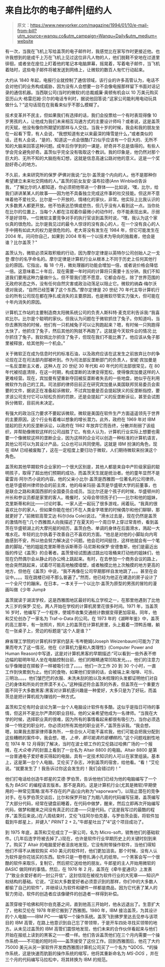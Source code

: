 # 来自比尔的电子邮件|纽约人

> 原文：<https://www.newyorker.com/magazine/1994/01/10/e-mail-from-bill?utm_source=wanqu.co&utm_campaign=Wanqu+Daily&utm_medium=website>

有一次，当我在飞机上写给盖茨的电子邮件时，我感觉比在家写作时更接近他。也许我想到的是成千上万在飞机上见过这位非凡人物的人，他们脱鞋不安地在过道里徘徊，或者坐在座位上盯着他的笔记本电脑屏幕，摇晃着，写着电子邮件，当飞机着陆时，这些电子邮件将被发送到网络上，让微软的数百人匆忙行动起来。

大约从 1840 年起，电报行业就控制了通信领域，该行业的许多高管认为，电话不会对他们的业务构成威胁，因为没有人会想要一台不会像电报那样留下书面对话记录的通信机器。当西联公司(当时的微软)的总裁威廉·奥顿有机会以 10 万美元购买亚历山大·格雷厄姆·贝尔的电话专利时，据说他回答说:“这家公司能利用电动玩具做什么？”这句话现在在我看来似乎不那么模糊了。

技术变革并不民主，但如果我们有选择的话，我们会投票给一个有时表现得像 10 岁男孩的人，让他成为我们未来相互沟通方式的主要设计师吗？或者说，这是盖茨的天赋，他没有像你所期望的那样与人交往。当我十岁的时候，我会和我的朋友坐在一起看下雪，有人会说，“我想知道有史以来最深的降雪是什么，”或者类似的话，还有人会说，“是的，知道这一点会很酷(T2)似乎应该有一个巨大的、无所不知的大脑来回答这种问题。成年后你学到的一课是，好奇并不总是值得的。有些人学会完全避免好奇。盖茨似乎完全没有吸取这个教训。我的印象是，他仍然对那个巨大的、无所不知的大脑抱有幻想，这就是信息高速公路对他的意义。这是一个奖励好奇心的地方。

不久前，未来研究所的保罗·萨佛对我说:“比尔·盖茨是个内向的人。他不是那种你希望建立未来社交网络的人。”盖茨的前女友安·温布拉德(Ann Winblad)告诉我，“了解比尔的人都知道，你必须把他带进一个群体——比如说，‘嘿，比尔，给我们讲讲某某人的故事——因为他不具备独立完成这件事的社交技能。但这并不意味着他不爱社交。比尔是一个开放的，情绪化的家伙，非常。他实际上比我认识的大多数男人都更开放。他不怕表达恐惧或悲伤，但几乎没有人看到这一点。当你处在比尔的位置上，当每个人都在注视着你最微小的动作时，你不能表现出来。示弱不是好领导。一位微软主要竞争对手的执行官谈到盖茨时说，“嘿，我认为这个家伙真的很危险。比尔是我见过的最令人惊讶的没有良心的人，在一个没有良心的人手中拥有如此大的权力是很危险的。老大哥没有发生在 1984 年，但它可能发生在 2004 年。问问你自己，如果到 2004 年有一个以技术为导向的独裁者，他会是谁？比尔盖茨？"

盖茨认为，微软必须采取积极的行动，因为摩尔定律是以英特尔公司创始人之一戈登·摩尔的名字命名的。摩尔定律是计算机行业从根本上不同于历史上任何其他行业的原因。它指出，每 18 个月，微处理器的功能会增加一倍，或者说价格会降低一倍。这意味着二十年后，现在需要一年时间的计算将只需要十五分钟。我们不知道我们要用这种力量做什么，但不管我们愿不愿意，它都会存在。除了世界范围的无政府状态之外，没有任何自然灾害或政治动荡足以阻止它。微软的纳森·梅尔沃德对我说，“自然已经签署了这个东西。”摩尔定律是 20 世纪 70 年代主导计算机行业的所有公司现在都在挣扎或消失的主要原因，也是微软尽管实力强大，但可能在十年内消失的原因。

计算机工作站的主要制造商太阳微系统公司的负责人斯科特·麦克尼利告诉我:“我喜欢比尔。比尔是个聪明的家伙。但我认为问题在于微软抓住了兔子。你知道吗，当你去赛狗场的时候，他们有一只机械兔子可以让狗跑起来？嗯，有时候一只狗跑得太快了，他抓住了兔子，然后其他的狗就不再跑了。这就是今天软件业的情况:比尔抓住了兔子。我钦佩比尔抓住了兔子，但现在我们不能比赛了。他应该从兔子那里被释放，给其他狗一个机会。”

关于微软正在成为信息时代的标准石油，以及政府应该在这发生之前放弃比尔的争论现在正在司法部内部被听到。作为司法部反垄断部门的负责人，安妮·宾加曼是一名反垄断主义者，这种人在 20 世纪 30 年代和 40 年代的司法部很常见，在 80 年代被彻底清除，在这一时期，构成垄断的法律变得宽松，使得像宾加曼这样的人更难经营。现在，宾加曼有望重新夺回被反垄断者失去的一些地盘，她似乎在利用微软作为自己的工具。司法部的律师目前正在研究宾加曼从美国联邦贸易委员会索要的文件，据说正在准备起诉微软，不过宾加曼是否会提起狭义的反垄断指控，要求该公司支付它可以轻松负担的罚款，还是会提起广义的反垄断诉讼，甚至会试图拆分微软，目前尚未决定。

有强大的政治压力要求不要起诉微软。微软是美国在软件生产方面遥遥领先于世界的主要原因，这个行业有着难以想象的增长潜力。此外，政府在 1969 年对 IBM 提起的巨大的反垄断诉讼，以政府在 1982 年放弃它而告终，分散并削弱了该组织，并帮助像微软这样的公司战胜了它。有些人认为，计算机行业实际上想要也需要一个像微软这样的垄断企业，因为这样的企业可以创造一种标准的计算机语言，其他公司可以为其设计产品，公众也可以共同使用。这就是 IBM 扮演的角色，现在 IBM 已经被废黜了，这在一定程度上要归功于微软，人们期待微软来扮演这个角色。

盖茨和其他早期软件企业家的一个很大区别是，其他人都是来自中产阶级家庭的聪明孩子，取得了超出他们预期的成功，而盖茨天生就是统治者。他的童年显然不是霍雷肖·阿尔杰小说的内容。他的父亲小比尔·盖茨是西雅图一位著名的公司律师，也是华盛顿州律师协会的前主席，他的母亲玛丽·盖茨是华盛顿大学的前董事，也是联合之路和美国西部的全国委员会成员。当比尔还是个孩子的时候，华盛顿州的州长和参议员都是家里的客人。晚餐时，父母会带领孩子们——比尔和他的姐妹，克里斯蒂和利比——讨论时事。一家人还一起玩了很多游戏，闹着玩。“我真的很喜欢比尔的家人，但如果你能在他们不在人类金字塔里的时候偶尔和他们聊聊，那就更好了，”前微软高管艾达·科尔(Ida Cole)说过。“滑水过去是，现在仍然是盖茨的激情所在”:几个西雅图人向我描述了在夏天的一个周日早上穿过常青桥，看到盖茨在华盛顿湖上的大摩托艇的经历，盖茨白色、单调的身体在后面滑水，溅起一大堆水花。年轻的比尔执着于改善自己不喜欢的方面。“他总是对他的小脚趾向内弯曲感到不安，所以他会努力解决这个问题。他会花时间挺住，这样他就会有一个笔直的脚趾，”他的姐姐克里斯蒂告诉斯蒂芬·马尼斯和保罗·安德鲁斯，他们是最近出版的传记《盖茨》的合著者。盖茨曾经试图通过跳出垃圾桶来打动他的姐妹们，他现在仍然偶尔会从静止的办公椅上跳起来。有时，在去参加一个商务会议的路上，他会突然跳起来，试着尽可能高地触摸墙壁，或者触摸比他上次触摸的地方更高的地方，但他在《盖茨》中说，“我不再像在公司早期那样自发地跳了。。。甚至在会议中。。。。现在跳楼已经不那么普遍了。”然而，他已经为他正在建造的房子设计了一个全尺寸的蹦床。在日本，一本关于一个以比尔·盖茨为原型的男孩的冒险的漫画叫做《少年 Jump》

盖茨就读于湖滨学校，这是西雅图地区最好的私立学校之一，在那里他遇到了比他大三岁的保罗·艾伦。两人开始在学校的计算机房里花很多时间。1971 年，当盖茨 16 岁时，他编写了一个程序，使城市收集交通统计数据变得更加容易。同年，他和艾伦创办了一家名为 Traf-o-Data 的公司。在 1973 年的《湖畔年鉴》中，盖茨的高三那年，有一张照片，照片上的盖茨在计算机房里，头上戴着一顶鸭舌帽，躺在一张桌子上，旁边的标题是“这个人是谁？”

麻省理工学院的计算机科学家约瑟夫·韦岑鲍姆(Joseph Weizenbaum)可能为了效果而夸大了这一情况，他在《计算机力量和人类理性》(Computer Power and Human Reason)中写道，这是对计算机黑客的早期描述:“可以看到一些外表不修边幅的聪明年轻人坐在电脑控制台前，他们的眼睛通常凹陷发光。。。他们的注意力似乎像赌徒在掷骰子一样被吸引住了。。。。他们一次工作 20 到 30 个小时，一直工作到快累倒为止。他们的食物，如果他们安排的话，会被端上来:咖啡、可乐、三明治。。。。他们皱巴巴的衣服、未洗未刮的脸以及未梳理的头发都证明他们对自己的身体和所处的世界漠不关心。”这种描述符合盖茨的外表，但盖茨在一个重要方面不同于大多数黑客:黑客对计算机感兴趣是一种爱好，大多只是为了好玩，而盖茨总是把计算机视为赚钱的一种方式。

盖茨和艾伦有时会谈论为第一台个人电脑设计软件有多酷，这似乎是指日可待的事情，但这并不是比尔严肃的职业目标。他的父亲希望他成为一名律师。“当我在大学的时候，选择职业真的很难，因为所有的事情看起来都很有吸引力，当你必须选择一个特定的职业时，你必须对所有其他的职业说不，”盖茨告诉我。“我会想，嗯，如果我去那家律师事务所，一些合伙人可能不喜欢我，他们可能会把我分配到这些糟糕的案件中，我会想，嗯，*上帝，*那可能真的是*糟糕的*。”这个问题戏剧性地在 1974 年 12 月得到了解决，当时在波士顿工作的艾伦路过哈佛广场的一个报摊，在*大众电子*的封面上看到了一台名为 Altair 8800 的电脑。Altair 8800 是第一台普通电子爱好者买得起的电脑，具有一定技术知识的人可以在家里组装。基本上，这是第一台个人电脑。艾伦买了杂志，冲到盖茨的宿舍，给他看。“看！”艾伦说。“就要发生了！我告诉过你这会发生的！我们会错过的！”

他们打电话给创造牛郎星的艾德·罗伯茨，告诉他他们已经为他的电脑编写了一个名为 *BASIC* 的编程语言版本。那不是真的。这是计算机行业(尤其是微软)早期使用的一种常见策略:宣布不存在的产品(业内称为“vaporware”)，以阻止潜在的竞争对手。在与罗伯茨交谈后，比尔和保罗开始了为期八周的代码编写狂潮，盖茨编写了大部分代码，经常在键盘前睡着，在代码中做梦，醒来，然后立即再次开始编写代码，做梦和醒来之间没有真正的过渡——只是代码。(“这是我写过的最酷的程序，”盖茨后来说。)在八周结束时，艾伦飞往阿尔伯克基，与罗伯茨会面，将软件加载到牛郎星上，并键入“ *PRINT* 2 + 2。”牛郎星吐出了“4”这个项目成功了。

到 1975 年底，盖茨和艾伦成立了一家公司，名为 Micro-soft，销售他们的基础软件。(几年后连字符被去掉了。)现在，也许是软件行业早期历史上的关键时刻到来了。购买了 Altair 的电脑爱好者沮丧地发现，它没有附带操作软件，当他们得知他们不得不从微软购买 450 美元的软件时，他们更加沮丧。那个时候，没有人认为软件是你花钱买的东西。软件只是一卷卷扎满小孔的纸带。一个黑客会写一个很酷的软件来取乐，复制它，然后把它送给他的朋友。牛郎星的主人开始用微软的 *BASIC* 做同样的事情。然后，在 1976 年 2 月，盖茨在《牵牛星通讯》上发表了“致业余爱好者的一封公开信”，这封信现在被视为软件行业的大宪章——知识产权结构的基础。它说，“正如大多数爱好者必须意识到的那样，你们中的大多数人都偷了自己的软件”，并继续认为软件和硬件一样都是商品，因为它代表了某人的智力劳动，软件的创造者应该像硬件的创造者一样得到补偿。

盖茨穿梭于哈佛和阿尔伯克基之间，直到他高三开始时，他永远退出了。生意扩大了，他和艾伦在 1978 年把它搬到了西雅图。1980 年，IBM 接洽盖茨，为其设计的个人电脑——IBM PC——编写一个操作系统。盖茨飞到佛罗里达去见参与该项目的 IBM 高管，在路上他意识到自己忘了带领带，于是开车四处寻找买领带的地方。从未见过盖茨的 IBM 高管们震惊地发现，他们未来的合作伙伴看起来与他们开始在报纸上读到的黑客之一一模一样。他们告诉盖茨他们在三个月内需要一个操作系统——不可能的短时间——盖茨接受了这份工作。回到西雅图后，他花了大约 75000 美元从另一家软件开发商西雅图计算机公司买了一个名为 *QDOS、*的操作系统，这是快速而肮脏的操作系统的缩写，他将其重新命名为 *MS-DOS* ，并在三个月的代码编写马拉松中，将其转换为 IBM 的规范。